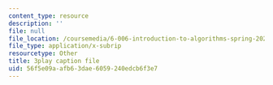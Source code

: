 ```yaml
---
content_type: resource
description: ''
file: null
file_location: /coursemedia/6-006-introduction-to-algorithms-spring-2020/56f5e09aafb63dae6059240edcb6f3e7_r4-cftqTcdI.srt
file_type: application/x-subrip
resourcetype: Other
title: 3play caption file
uid: 56f5e09a-afb6-3dae-6059-240edcb6f3e7
---
```


